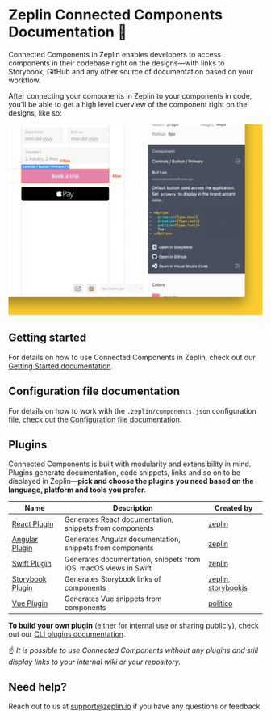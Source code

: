 # Zeplin Connected Components Documentation 🧩

Connected Components in Zeplin enables developers to access components in their codebase right on the designs—with links to Storybook, GitHub and any other source of documentation based on your workflow.

After connecting your components in Zeplin to your components in code, you'll be able to get a high level overview of the component right on the designs, like so:

<img src="img/zeplinConnectedComponent.png" alt="Connected component in Zeplin" width="600" />

## Getting started

For details on how to use Connected Components in Zeplin, check out our [Getting Started documentation](GETTING_STARTED.md).

## Configuration file documentation

For details on how to work with the `.zeplin/components.json` configuration file, check out the [Configuration file documentation](CONFIGURATION_FILE.md).

## Plugins

Connected Components is built with modularity and extensibility in mind. Plugins generate documentation, code snippets, links and so on to be displayed in Zeplin—**pick and choose the plugins you need based on the language, platform and tools you prefer**.

| Name                                                                       | Description                                                      | Created by                                                                         |
|----------------------------------------------------------------------------|------------------------------------------------------------------|------------------------------------------------------------------------------------|
| [React Plugin](https://github.com/zeplin/cli-connect-react-plugin)         | Generates React documentation, snippets from components          | [zeplin](https://github.com/zeplin)                                                |
| [Angular Plugin](https://github.com/zeplin/cli-connect-angular-plugin)     | Generates Angular documentation, snippets from components        | [zeplin](https://github.com/zeplin)                                                |
| [Swift Plugin](https://github.com/zeplin/cli-connect-swift-plugin)         | Generates documentation, snippets from iOS, macOS views in Swift | [zeplin](https://github.com/zeplin)                                                |
| [Storybook Plugin](https://github.com/zeplin/cli-connect-storybook-plugin) | Generates Storybook links of components                          | [zeplin](https://github.com/zeplin), [storybookjs](https://github.com/storybookjs) |
| [Vue Plugin](https://github.com/politico/zeplin-cli-connect-plugin-vue)    | Generates Vue snippets from components                           | [politico](https://github.com/politico)                                            |

**To build your own plugin** (either for internal use or sharing publicly), check out our [CLI plugins documentation](https://github.com/zeplin/cli/blob/master/PLUGIN.md).

☝️ *It is possible to use Connected Components without any plugins and still display links to your internal wiki or your repository.*

## Need help?

Reach out to us at [support@zeplin.io](mailto:support@zeplin.io) if you have any questions or feedback.
